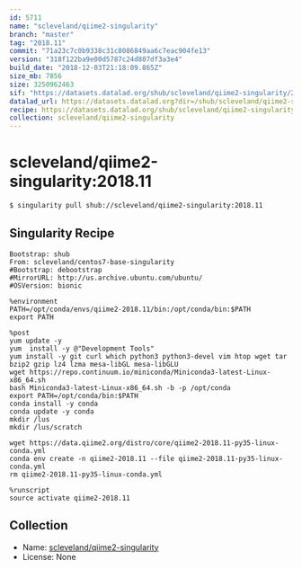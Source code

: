 ```yaml
---
id: 5711
name: "scleveland/qiime2-singularity"
branch: "master"
tag: "2018.11"
commit: "71a23c7c0b9338c31c8086849aa6c7eac904fe13"
version: "318f122ba9e00d5787c24d807df3a3e4"
build_date: "2018-12-03T21:18:09.865Z"
size_mb: 7856
size: 3250962463
sif: "https://datasets.datalad.org/shub/scleveland/qiime2-singularity/2018.11/2018-12-03-71a23c7c-318f122b/318f122ba9e00d5787c24d807df3a3e4.simg"
datalad_url: https://datasets.datalad.org?dir=/shub/scleveland/qiime2-singularity/2018.11/2018-12-03-71a23c7c-318f122b/
recipe: https://datasets.datalad.org/shub/scleveland/qiime2-singularity/2018.11/2018-12-03-71a23c7c-318f122b/Singularity
collection: scleveland/qiime2-singularity
---
```


# scleveland/qiime2-singularity:2018.11

```bash
$ singularity pull shub://scleveland/qiime2-singularity:2018.11
```

## Singularity Recipe

```singularity
Bootstrap: shub
From: scleveland/centos7-base-singularity
#Bootstrap: debootstrap
#MirrorURL: http://us.archive.ubuntu.com/ubuntu/
#OSVersion: bionic

%environment
PATH=/opt/conda/envs/qiime2-2018.11/bin:/opt/conda/bin:$PATH
export PATH

%post
yum update -y
yum  install -y @"Development Tools"
yum install -y git curl which python3 python3-devel vim htop wget tar bzip2 gzip lz4 lzma mesa-libGL mesa-libGLU
wget https://repo.continuum.io/miniconda/Miniconda3-latest-Linux-x86_64.sh
bash Miniconda3-latest-Linux-x86_64.sh -b -p /opt/conda
export PATH=/opt/conda/bin:$PATH
conda install -y conda
conda update -y conda
mkdir /lus
mkdir /lus/scratch

wget https://data.qiime2.org/distro/core/qiime2-2018.11-py35-linux-conda.yml
conda env create -n qiime2-2018.11 --file qiime2-2018.11-py35-linux-conda.yml
rm qiime2-2018.11-py35-linux-conda.yml

%runscript
source activate qiime2-2018.11
```

## Collection

 - Name: [scleveland/qiime2-singularity](https://github.com/scleveland/qiime2-singularity)
 - License: None

